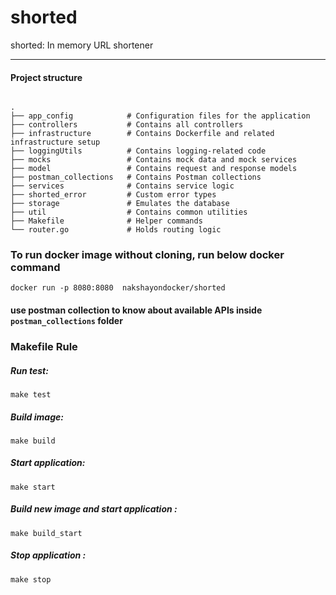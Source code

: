 # shorted
shorted: In memory URL shortener

--------

#### Project structure

```text

.
├── app_config            # Configuration files for the application
├── controllers           # Contains all controllers
├── infrastructure        # Contains Dockerfile and related infrastructure setup
├── loggingUtils          # Contains logging-related code
├── mocks                 # Contains mock data and mock services
├── model                 # Contains request and response models
├── postman_collections   # Contains Postman collections
├── services              # Contains service logic
├── shorted_error         # Custom error types
├── storage               # Emulates the database
├── util                  # Contains common utilities
├── Makefile              # Helper commands
└── router.go             # Holds routing logic

```

### To run docker image without cloning, run below docker command

```docker run -p 8080:8080  nakshayondocker/shorted```

#### use postman collection to know about available APIs inside ```postman_collections``` folder

### Makefile Rule

##### Run test: 
```make test```

##### Build image: 
```make build```

##### Start application: 
```make start```

##### Build new image and start application : 
```make build_start```

##### Stop application  : 
```make stop```





